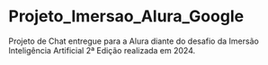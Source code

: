# Projeto_Imersao_Alura_Google
Projeto de Chat entregue para a Alura diante do desafio da Imersão Inteligência Artificial 2ª Edição realizada em 2024.
